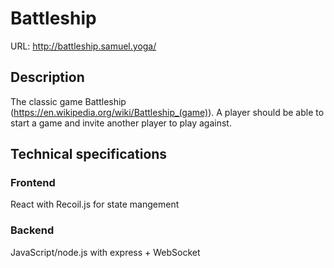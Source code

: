 # Battleship

URL: http://battleship.samuel.yoga/

## Description
The classic game Battleship (https://en.wikipedia.org/wiki/Battleship_(game)). A player should be able to start a game and invite another player to play against.

## Technical specifications

### Frontend 
React with Recoil.js for state mangement

### Backend 
JavaScript/node.js with express + WebSocket 


